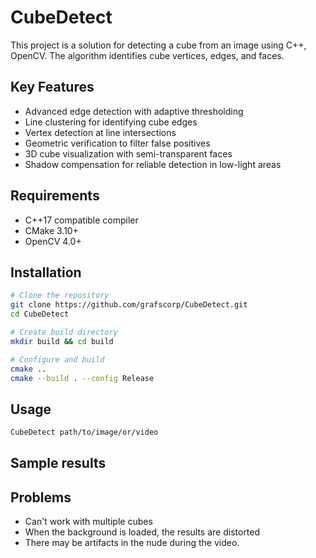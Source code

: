 # CubeDetect
This project is a solution for detecting a cube from an image using C++, OpenCV. 
The algorithm identifies cube vertices, edges, and faces.

## Key Features
- Advanced edge detection with adaptive thresholding
- Line clustering for identifying cube edges
- Vertex detection at line intersections
- Geometric verification to filter false positives
- 3D cube visualization with semi-transparent faces
- Shadow compensation for reliable detection in low-light areas
## Requirements
- C++17 compatible compiler
- CMake 3.10+
- OpenCV 4.0+
## Installation
```bash
# Clone the repository
git clone https://github.com/grafscorp/CubeDetect.git
cd CubeDetect

# Create build directory
mkdir build && cd build

# Configure and build
cmake ..
cmake --build . --config Release
```
## Usage
```bash
CubeDetect path/to/image/or/video
```
## Sample results


## Problems

- Can't work with multiple cubes
- When the background is loaded, the results are distorted
- There may be artifacts in the nude during the video.

